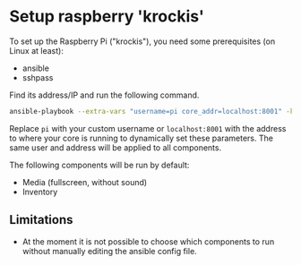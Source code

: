 # Setup raspberry 'krockis'

To set up the Raspberry Pi ("krockis"), you need some prerequisites (on Linux at least):

- ansible
- sshpass

Find its address/IP and run the following command.

```sh
ansible-playbook --extra-vars "username=pi core_addr=localhost:8001" -ki <address/IP of krockis>, ansible/setup-raspberry.yml
```

Replace `pi` with your custom username or `localhost:8001` with the address to where your core is running to dynamically
set these parameters. The same user and address will be applied to all components.

The following components will be run by default:
  - Media (fullscreen, without sound)
  - Inventory

## Limitations

  - At the moment it is not possible to choose which components
    to run without manually editing the ansible config file.
